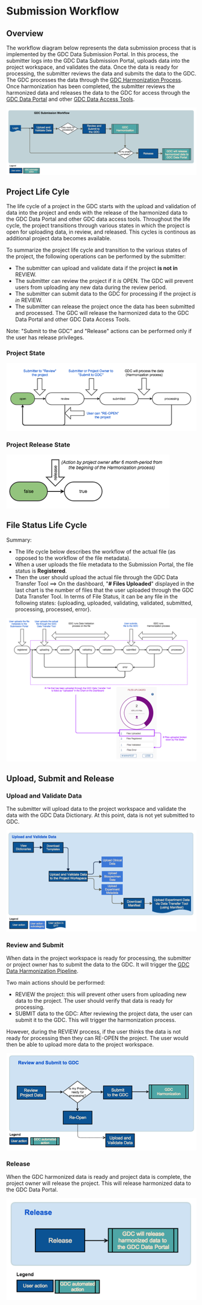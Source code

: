 # Submission Workflow

## Overview

The workflow diagram below represents the data submission process that is implemented by the GDC Data Submission Portal. In this process, the submitter logs into the GDC Data Submission Portal, uploads data into the project workspace, and validates the data. Once the data is ready for processing, the submitter reviews the data and submits the data to the GDC. The GDC processes the data through the [GDC Harmonization Process](https://gdc.nci.nih.gov/submit-data/gdc-data-harmonization). Once harmonization has been completed, the submitter reviews the harmonized data and releases the data to the GDC for access through the [GDC Data Portal](https://gdc-portal.nci.nih.gov/) and other [GDC Data Access Tools](https://gdc.nci.nih.gov/access-data/data-access-processes-and-tools). 

[![GDC Data Submission Portal Workflow](images/GDC_Submission_Portal_Workflow.png)](images/GDC_Submission_Portal_Workflow.png "Click to see the full image.")

## Project Life Cyle

The life cycle of a project in the GDC starts with the upload and validation of data into the project and ends with the release of the harmonized data to the GDC Data Portal and other GDC data access tools. Throughout the life cycle, the project transitions through various states in which the project is open for uploading data, in review, and released. This cycles is continous as additional project data becomes available. 

To summarize the project life cycle and transition to the various states of the project, the following operations can be performed by the submitter:

* The submitter can upload and validate data if the project __is not in__ REVIEW.
* The submitter can review the project if it _is_ OPEN. The GDC will prevent users from uploading any new data during the review period.
* The submitter can submit data to the GDC for processing if the project _is in_ REVIEW.
* The submitter can release the project once the data has been submitted and processed. The GDC will release the harmonized data to the GDC Data Portal and other GDC Data Access Tools.

Note: "Submit to the GDC" and "Release" actions can be performed only if the user has release privileges.

### Project State
[![GDC Data Submission Portal Project State](images/GDC_Submission_Portal_Workflow_Project_State.png)](images/GDC_Submission_Portal_Workflow_Release_State.png "Click to see the full image.")

### Project Release State
[![GDC Data Submission Portal Project Release State](images/GDC_Submission_Portal_Workflow_Project_Release_State.png)](images/GDC_Submission_Portal_Workflow_Project_Release_State.png "Click to see the full image.")


## File Status Life Cycle

Summary:

* The life cycle below describes the workflow of the actual file (as opposed to the workflow of the file metadata).
* When a user uploads the file metadata to the Submission Portal, the file status is __Registered__.
* Then the user should upload the actual file through the GDC Data Transfer Tool ==> On the dashboard, "__# Files Uploaded__" displayed in the last chart is the number of files that the user uploaded through the GDC Data Transfer Tool. In terms of File Status, it can be any file in the following states: {uploading, uploaded, validating, validated, submitted, processing, processed, error}.

[![GDC Data Submission Portal File Status](images/GDC_Submission_Portal_Workflow_File_Status.png)](images/GDC_Submission_Portal_Workflow_File_Status.png "Click to see the full image.")


## Upload, Submit and Release

### Upload and Validate Data
The submitter will upload data to the project workspace and validate the data with the GDC Data Dictionary. At this point, data is not yet submitted to GDC.

[![GDC Data Submission Portal Workflow Upload](images/GDC_Submission_Portal_Workflow_Upload.png)](images/GDC_Submission_Portal_Workflow_Upload.png "Click to see the full image.")


### Review and Submit
When data in the project workspace is ready for processing, the submitter or project owner has to submit the data to the GDC. It will trigger the [GDC Data Harmonization Pipeline](https://gdc.nci.nih.gov/submit-data/gdc-data-processing-software-and-algorithms/2-data-harmonization).

Two main actions should be performed:

* REVIEW the project: this will prevent other users from uploading new data to the project. The user should verify that data is ready for processing.
* SUBMIT data to the GDC: After reviewing the project data, the user can submit it to the GDC. This will trigger the harmonization process.

However, during the REVIEW process, if the user thinks the data is not ready for processing then they can RE-OPEN the project. The user would then be able to upload more data to the project workspace.


[![GDC Data Submission Portal Workflow Submit](images/GDC_Submission_Portal_Workflow_Submit.png)](images/GDC_Submission_Portal_Workflow_Submit.png "Click to see the full image.")

### Release
When the GDC harmonized data is ready and project data is complete, the project owner will release the project. This will release harmonized data to the GDC Data Portal.


[![GDC Data Submission Portal Workflow Release](images/GDC_Submission_Portal_Workflow_Release.png)](images/GDC_Submission_Portal_Workflow_Release.png "Click to see the full image.")

